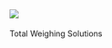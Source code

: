 <!DOCTYPE html>
<html lang="en">
<head>
	<title>MESPL|Official website</title>
	<meta charset="utf-8">
	<meta name=viewport content="width=device-width,initial-scale=1.0">
</head>
<body>
    <div class="header" id="top">
	<h2><img src="mespl_logo.jpg"></h2>
		<p>Total Weighing Solutions</p>
	</div>
</body>
</html>
